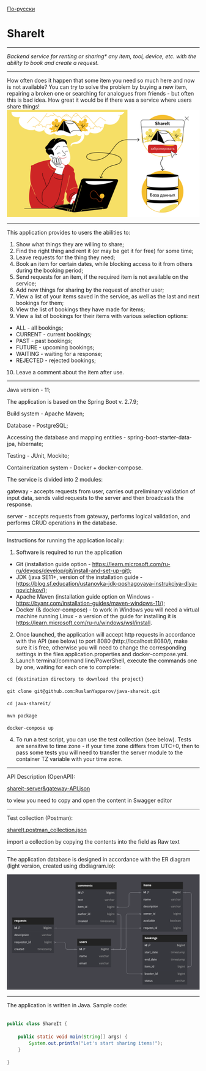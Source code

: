 [По-русски](readme_files%2FREADME_rus.md)

# ShareIt

--- 

*Backend service for renting or sharing\* any item, tool, device, etc. with the ability to book and create a request.*

---

How often does it happen that some item you need so much here and now is not available? You can try to solve the problem 
by buying a new item, repairing a broken one or searching for analogues from friends - but often this is bad idea. 
How great it would be if there was a service where users share things!
![shareit-use.jpg](readme_files%2Fshareit-use.jpg)

---

This application provides to users the abilities to:

1. Show what things they are willing to share;
2. Find the right thing and rent it (or may be get it for free) for some time;
3. Leave requests for the thing they need;
4. Book an item for certain dates, while blocking access to it from others during the booking period;
5. Send requests for an item, if the required item is not available on the service;
6. Add new things for sharing by the request of another user;
7. View a list of your items saved in the service, as well as the last and next bookings for them;
8. View the list of bookings they have made for items;
9. View a list of bookings for their items with various selection options: 
  - ALL - all bookings; 
  - CURRENT - current bookings; 
  - PAST - past bookings; 
  - FUTURE - upcoming bookings; 
  - WAITING - waiting for a response; 
  - REJECTED - rejected bookings;
10. Leave a comment about the item after use.

---

Java version - 11;

The application is based on the Spring Boot v. 2.7.9;

Build system - Apache Maven;

Database - PostgreSQL;

Accessing the database and mapping entities - spring-boot-starter-data-jpa, hibernate;

Testing - JUnit, Mockito;

Containerization system - Docker + docker-compose.

The service is divided into 2 modules:

gateway - accepts requests from user, carries out preliminary validation of input data, sends valid requests to the server 
and then broadcasts the response.

server - accepts requests from gateway, performs logical validation, and performs CRUD operations in the database.

---

Instructions for running the application locally:
1. Software is required to run the application
- Git (installation guide option - https://learn.microsoft.com/ru-ru/devops/develop/git/install-and-set-up-git);
- JDK (java SE11+, version of the installation guide - https://blog.sf.education/ustanovka-jdk-poshagovaya-instrukciya-dlya-novichkov/);
- Apache Maven (installation guide option on Windows - https://byanr.com/installation-guides/maven-windows-11/);
- Docker (& docker-compose) - to work in Windows you will need a virtual machine running Linux - 
a version of the guide for installing it is https://learn.microsoft.com/ru-ru/windows/wsl/install.
2. Once launched, the application will accept http requests in accordance with the API (see below) to port 8080 
(http://localhost:8080/), make sure it is free, otherwise you will need to change the corresponding settings 
in the files application.properties and docker-compose.yml.
3. Launch terminal/command line/PowerShell, execute the commands one by one, waiting for each one to complete:
```
cd {destination directory to download the project}

git clone git@github.com:RuslanYapparov/java-shareit.git

cd java-shareit/

mvn package

docker-compose up
```
4. To run a test script, you can use the test collection (see below). Tests are sensitive to time zone - if your 
time zone differs from UTC+0, then to pass some tests you will need to transfer the server module to the container TZ variable 
with your time zone.

---

API Description (OpenAPI):

[shareit-server&gateway-API.json](shareit-server%26gateway-API.json)

to view you need to copy and open the content in Swagger editor

---

Test collection (Postman):

[shareIt.postman_collection.json](shareIt.postman_collection.json)

import a collection by copying the contents into the field as Raw text

---

The application database is designed in accordance with the ER diagram (light version, created using dbdiagram.io):

![shareit-er-diagram.jpg](readme_files%2Fshareit-er-diagram.jpg)

---

The application is written in Java. Sample code:

```java

public class ShareIt { 

    public static void main(String[] args) { 
        System.out.println("Let's start sharing items!"); 
    }
    
}
```